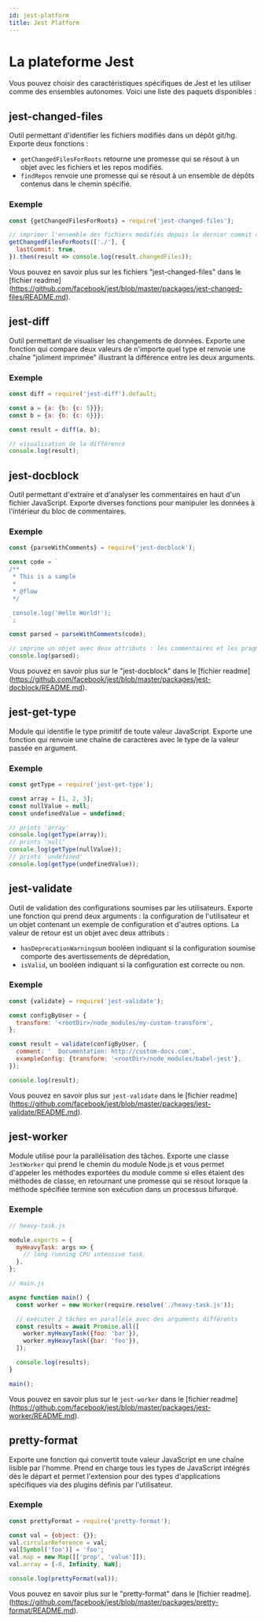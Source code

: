 ```yaml
---
id: jest-platform
title: Jest Platform
---
```


# La plateforme Jest

Vous pouvez choisir des caractéristiques spécifiques de Jest et les utiliser comme des ensembles autonomes. Voici une liste des paquets disponibles :

## jest-changed-files

Outil permettant d'identifier les fichiers modifiés dans un dépôt git/hg. Exporte deux fonctions :

- `getChangedFilesForRoots` retourne une promesse qui se résout à un objet avec les fichiers et les repos modifiés.
- `findRepos` renvoie une promesse qui se résout à un ensemble de dépôts contenus dans le chemin spécifié.

### Exemple

```javascript
const {getChangedFilesForRoots} = require('jest-changed-files');

// imprimer l'ensemble des fichiers modifiés depuis le dernier commit dans le repo en cours
getChangedFilesForRoots(['./'], {
  lastCommit: true,
}).then(result => console.log(result.changedFiles));
```

Vous pouvez en savoir plus sur les fichiers "jest-changed-files" dans le [fichier readme] (https://github.com/facebook/jest/blob/master/packages/jest-changed-files/README.md).

## jest-diff

Outil permettant de visualiser les changements de données. Exporte une fonction qui compare deux valeurs de n'importe quel type et renvoie une chaîne "joliment imprimée" illustrant la différence entre les deux arguments.

### Exemple

```javascript
const diff = require('jest-diff').default;

const a = {a: {b: {c: 5}}};
const b = {a: {b: {c: 6}}};

const result = diff(a, b);

// visualisation de la différence
console.log(result);
```

## jest-docblock

Outil permettant d'extraire et d'analyser les commentaires en haut d'un fichier JavaScript. Exporte diverses fonctions pour manipuler les données à l'intérieur du bloc de commentaires.

### Exemple

```javascript
const {parseWithComments} = require('jest-docblock');

const code = `
/**
 * This is a sample
 *
 * @flow
 */

 console.log('Hello World!');
`;

const parsed = parseWithComments(code);

// imprime un objet avec deux attributs : les commentaires et les pragmas.
console.log(parsed);
```

Vous pouvez en savoir plus sur le "jest-docblock" dans le [fichier readme] (https://github.com/facebook/jest/blob/master/packages/jest-docblock/README.md).

## jest-get-type

Module qui identifie le type primitif de toute valeur JavaScript. Exporte une fonction qui renvoie une chaîne de caractères avec le type de la valeur passée en argument.

### Exemple

```javascript
const getType = require('jest-get-type');

const array = [1, 2, 3];
const nullValue = null;
const undefinedValue = undefined;

// prints 'array'
console.log(getType(array));
// prints 'null'
console.log(getType(nullValue));
// prints 'undefined'
console.log(getType(undefinedValue));
```

## jest-validate

Outil de validation des configurations soumises par les utilisateurs. Exporte une fonction qui prend deux arguments : la configuration de l'utilisateur et un objet contenant un exemple de configuration et d'autres options. La valeur de retour est un objet avec deux attributs :

- `hasDeprecationWarnings`un booléen indiquant si la configuration soumise comporte des avertissements de déprédation,
- `isValid`, un booléen indiquant si la configuration est correcte ou non.

### Exemple

```javascript
const {validate} = require('jest-validate');

const configByUser = {
  transform: '<rootDir>/node_modules/my-custom-transform',
};

const result = validate(configByUser, {
  comment: '  Documentation: http://custom-docs.com',
  exampleConfig: {transform: '<rootDir>/node_modules/babel-jest'},
});

console.log(result);
```

Vous pouvez en savoir plus sur `jest-validate` dans le [fichier readme] (https://github.com/facebook/jest/blob/master/packages/jest-validate/README.md).

## jest-worker

Module utilisé pour la parallélisation des tâches. Exporte une classe `JestWorker` qui prend le chemin du module Node.js et vous permet d'appeler les méthodes exportées du module comme si elles étaient des méthodes de classe, en retournant une promesse qui se résout lorsque la méthode spécifiée termine son exécution dans un processus bifurqué.

### Exemple

```javascript
// heavy-task.js

module.exports = {
  myHeavyTask: args => {
    // long running CPU intensive task.
  },
};
```

```javascript
// main.js

async function main() {
  const worker = new Worker(require.resolve('./heavy-task.js'));

  // exécuter 2 tâches en parallèle avec des arguments différents
  const results = await Promise.all([
    worker.myHeavyTask({foo: 'bar'}),
    worker.myHeavyTask({bar: 'foo'}),
  ]);

  console.log(results);
}

main();
```

Vous pouvez en savoir plus sur le `jest-worker` dans le [fichier readme] (https://github.com/facebook/jest/blob/master/packages/jest-worker/README.md).

## pretty-format

Exporte une fonction qui convertit toute valeur JavaScript en une chaîne lisible par l'homme. Prend en charge tous les types de JavaScript intégrés dès le départ et permet l'extension pour des types d'applications spécifiques via des plugins définis par l'utilisateur.

### Exemple

```javascript
const prettyFormat = require('pretty-format');

const val = {object: {}};
val.circularReference = val;
val[Symbol('foo')] = 'foo';
val.map = new Map([['prop', 'value']]);
val.array = [-0, Infinity, NaN];

console.log(prettyFormat(val));
```

Vous pouvez en savoir plus sur le "pretty-format" dans le [fichier readme].(https://github.com/facebook/jest/blob/master/packages/pretty-format/README.md).
